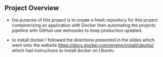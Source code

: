 ## Project Overview 

* the purpose of this project is to create a fresh repository for this 
project containerizing an application with Docker then automating the 
projects pipeline with GitHub use wehoooks to keep production updated.

* to install docker I followed the directions presented in the slides which went onto the website https://docs.docker.com/engine/install/ubuntu/ which had instructions to install docker on Ubuntu. 

